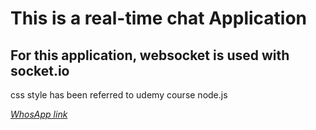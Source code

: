 # This is a real-time chat Application
## For this application, websocket is used with socket.io
css style has been referred to udemy course node.js

_[WhosApp link](https://kimin-weather-app.herokuapp.com/)_
